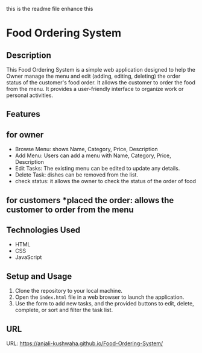 this is the readme file enhance this 
 # Food Ordering System

## Description

This Food Ordering System is a simple web application designed to help the Owner manage the menu and edit (adding, editing, deleting) the order status of the customer's food order. It allows the customer to order the food from the menu. It provides a user-friendly interface to organize work or personal activities.


## Features
## for owner
* Browse Menu: shows Name, Category, Price, Description		
* Add Menu: Users can add a menu with Name, Category, Price, Description
* Edit Tasks: The existing menu can be edited to update any details.
* Delete Task: dishes can be removed from the list.
* check status: it allows the owner to check the status of the order of food 
## for customers *placed the order: allows the customer to order from the menu 

## Technologies Used

* HTML
* CSS
* JavaScript

## Setup and Usage

1. Clone the repository to your local machine.
2. Open the ```index.html``` file in a web browser to launch the application.
3. Use the form to add new tasks, and the provided buttons to edit, delete, 
   complete, or sort and filter the task list.
   
## URL

URL: https://anjali-kushwaha.github.io/Food-Ordering-System/


